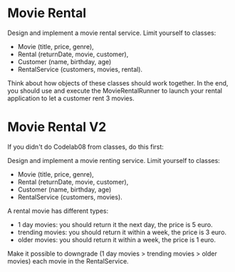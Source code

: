 # Movie Rental

Design and implement a movie rental service. 
Limit yourself to classes:
 - Movie (title, price, genre), 
 - Rental (returnDate, movie, customer), 
 - Customer (name, birthday, age)
 - RentalService (customers, movies, rental).

Think about how objects of these classes should work together.
In the end, you should use and execute the MovieRentalRunner to launch your rental application 
to let a customer rent 3 movies. 

# Movie Rental V2

If you didn't do Codelab08 from classes, do this first:

Design and implement a movie renting service. 
Limit yourself to classes:
 - Movie (title, price, genre), 
 - Rental (returnDate, movie, customer), 
 - Customer (name, birthday, age)
 - RentalService (customers, movies).

A rental movie has different types:
- 1 day movies: you should return it the next day, the price is 5 euro.
- trending movies: you should return it within a week, the price is 3 euro.
- older movies: you should return it within a week, the price is 1 euro.

Make it possible to downgrade (1 day movies > trending movies > older movies) each movie in the RentalService.